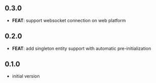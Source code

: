 ## 0.3.0

- **FEAT**: support websocket connection on web platform

## 0.2.0

- **FEAT**: add singleton entity support with automatic pre-initialization

## 0.1.0

- initial version
